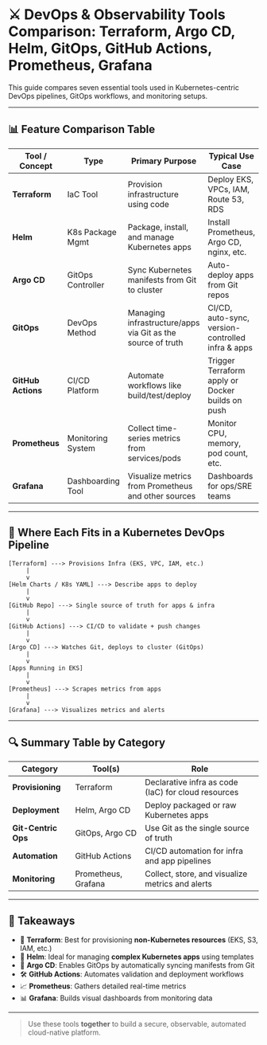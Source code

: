 # ⚔️ DevOps & Observability Tools Comparison: Terraform, Argo CD, Helm, GitOps, GitHub Actions, Prometheus, Grafana

This guide compares seven essential tools used in Kubernetes-centric DevOps pipelines, GitOps workflows, and monitoring setups.

---

## 📊 Feature Comparison Table

| Tool / Concept     | Type              | Primary Purpose                                          | Typical Use Case                                        | Works With          |
|--------------------|-------------------|----------------------------------------------------------|----------------------------------------------------------|---------------------|
| **Terraform**      | IaC Tool          | Provision infrastructure using code                      | Deploy EKS, VPCs, IAM, Route 53, RDS                     | AWS, Azure, GCP     |
| **Helm**           | K8s Package Mgmt  | Package, install, and manage Kubernetes apps             | Install Prometheus, Argo CD, nginx, etc.                | Kubernetes           |
| **Argo CD**        | GitOps Controller | Sync Kubernetes manifests from Git to cluster            | Auto-deploy apps from Git repos                         | Git, Helm, Kustomize |
| **GitOps**         | DevOps Method     | Managing infrastructure/apps via Git as the source of truth | CI/CD, auto-sync, version-controlled infra & apps       | Argo CD, Flux       |
| **GitHub Actions** | CI/CD Platform    | Automate workflows like build/test/deploy                | Trigger Terraform apply or Docker builds on push        | GitHub, Cloud APIs   |
| **Prometheus**     | Monitoring System | Collect time-series metrics from services/pods           | Monitor CPU, memory, pod count, etc.                    | K8s, exporters       |
| **Grafana**        | Dashboarding Tool | Visualize metrics from Prometheus and other sources      | Dashboards for ops/SRE teams                            | Prometheus, Loki     |

---

## 🎯 Where Each Fits in a Kubernetes DevOps Pipeline

```text
[Terraform] ---> Provisions Infra (EKS, VPC, IAM, etc.)
     |
     v
[Helm Charts / K8s YAML] ---> Describe apps to deploy
     |
     v
[GitHub Repo] ---> Single source of truth for apps & infra
     |
     v
[GitHub Actions] ---> CI/CD to validate + push changes
     |
     v
[Argo CD] ---> Watches Git, deploys to cluster (GitOps)
     |
     v
[Apps Running in EKS]
     |
     v
[Prometheus] ---> Scrapes metrics from apps
     |
     v
[Grafana] ---> Visualizes metrics and alerts
```

---

## 🔍 Summary Table by Category

| Category             | Tool(s)                       | Role                                                                 |
|----------------------|-------------------------------|----------------------------------------------------------------------|
| **Provisioning**     | Terraform                     | Declarative infra as code (IaC) for cloud resources                 |
| **Deployment**       | Helm, Argo CD                 | Deploy packaged or raw Kubernetes apps                              |
| **Git-Centric Ops**  | GitOps, Argo CD               | Use Git as the single source of truth                               |
| **Automation**       | GitHub Actions                | CI/CD automation for infra and app pipelines                        |
| **Monitoring**       | Prometheus, Grafana           | Collect, store, and visualize metrics and alerts                    |

---

## 🧠 Takeaways

- 🔧 **Terraform**: Best for provisioning **non-Kubernetes resources** (EKS, S3, IAM, etc.)
- 🎯 **Helm**: Ideal for managing **complex Kubernetes apps** using templates
- 🤖 **Argo CD**: Enables GitOps by automatically syncing manifests from Git
- 🛠 **GitHub Actions**: Automates validation and deployment workflows
- 📈 **Prometheus**: Gathers detailed real-time metrics
- 📊 **Grafana**: Builds visual dashboards from monitoring data

---

> Use these tools **together** to build a secure, observable, automated cloud-native platform.
